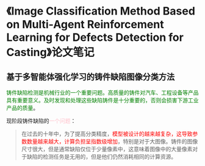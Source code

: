 # 《Image Classification Method Based on Multi-Agent Reinforcement Learning for Defects Detection for Casting》论文笔记

## 基于多智能体强化学习的铸件缺陷图像分类方法

<font color='green'>铸件缺陷检测是机械行业的一个重要问题。高质量的铸件对汽车、工程设备等产品具有重要意义。及时发现和处理这些缺陷铸件是十分重要的，否则会损害下游工业产品的质量</font>。

现阶段铸件缺陷的<font color='pink'>一个问题</font>：

> 在过去的十年中，为了提高分类精度，<font color='red'>模型被设计的越来越复杂，这导致参数数量越来越大，计算负担呈指数级增加</font>，特别是对于大图像。铸件的图像尺寸很大，但是通常缺陷仅位于少量像素中，这意味着图像中的大量像素对于缺陷的检测任务是无用的，但是他们仍然消耗相同的计算资源。
